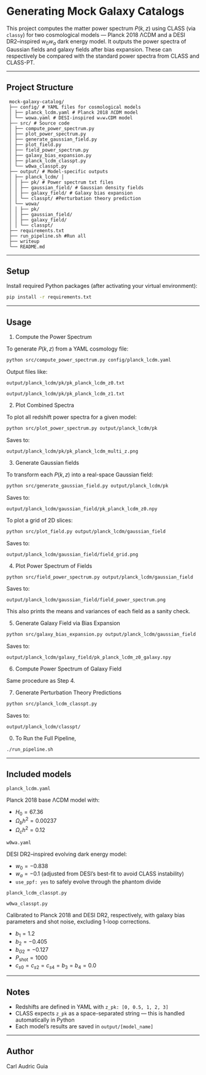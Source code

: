 # Generating Mock Galaxy Catalogs
 
 This project computes the matter power spectrum $P(k, z)$ using CLASS (via `classy`) for two cosmological models — Planck 2018 ΛCDM and a DESI DR2–inspired $w_0w_a$ dark energy model. It outputs the power spectra of Gaussian fields and galaxy fields after bias expansion. These can respectively be compared with the standard power spectra from CLASS and CLASS-PT.
 
 ---
 
 ## Project Structure
```
 mock-galaxy-catalog/ 
 ├── config/ # YAML files for cosmological models 
 │ ├── planck_lcdm.yaml # Planck 2018 ΛCDM model 
 │ └── wowa.yaml # DESI-inspired w₀wₐCDM model 
 ├── src/ # Source code 
 │ ├── compute_power_spectrum.py 
 │ ├── plot_power_spectrum.py 
 │ ├── generate_gaussian_field.py 
 │ ├── plot_field.py
 │ ├── field_power_spectrum.py
 │ ├── galaxy_bias_expansion.py 
 │ ├── planck_lcdm_classpt.py
 │ └── w0wa_classpt.py
 ├── output/ # Model-specific outputs 
 │ ├── planck_lcdm/ │ 
 │ │ ├── pk/ # Power spectrum txt files 
 │ │ ├── gaussian_field/ # Gaussian density fields 
 │ │ ├── galaxy_field/ # Galaxy bias expansion
 │ │ └── classpt/ #Perturbation theory prediction
 │ └── wowa/ 
 │ │ ├── pk/ 
 │ │ ├── gaussian_field/ 
 │ │ ├── galaxy_field/ 
 │ │ └── classpt/ 
 ├── requirements.txt 
 ├── run_pipeline.sh #Run all
 ├── writeup
 └── README.md
```
 ---
 
 ## Setup
 
 Install required Python packages (after activating your virtual environment):
 
 ```bash
 pip install -r requirements.txt
 ```
 ---
 
 ## Usage
 1. Compute the Power Spectrum

 To generate $P(k,z)$ from a YAML cosmology file:
 ```bash
 python src/compute_power_spectrum.py config/planck_lcdm.yaml
 ```
 
 Output files like:

 ``
 output/planck_lcdm/pk/pk_planck_lcdm_z0.txt
``

``
 output/planck_lcdm/pk/pk_planck_lcdm_z1.txt
``
 
 2. Plot Combined Spectra

 To plot all redshift power spectra for a given model:
 ```bash
 python src/plot_power_spectrum.py output/planck_lcdm/pk
 ```
 
 Saves to:

 ``
 output/planck_lcdm/pk/pk_planck_lcdm_multi_z.png
 ``
 
 3. Generate Gaussian fields

 To transform each $P(k,z)$ into a real-space Gaussian field:
  ```bash
  python src/generate_gaussian_field.py output/planck_lcdm/pk
  ```
  
  Saves to:

 ``
 output/planck_lcdm/gaussian_field/pk_planck_lcdm_z0.npy
 ``
 
 To plot a grid of 2D slices:

  ```bash
 python src/plot_field.py output/planck_lcdm/gaussian_field
 ```

Saves to:
 
 ``
 output/planck_lcdm/gaussian_field/field_grid.png
 ``

4. Plot Power Spectrum of Fields

```bash
python src/field_power_spectrum.py output/planck_lcdm/gaussian_field
```

Saves to:

``
 output/planck_lcdm/gaussian_field/field_power_spectrum.png
 ``

 This also prints the means and variances of each field as a sanity check.

 5. Generate Galaxy Field via Bias Expansion

 ```bash
 python src/galaxy_bias_expansion.py output/planck_lcdm/gaussian_field
 ```

 Saves to:
 
 ``
 output/planck_lcdm/galaxy_field/pk_planck_lcdm_z0_galaxy.npy
 ``

 6. Compute Power Spectrum of Galaxy Field

 Same procedure as Step 4.
 

 7. Generate Perturbation Theory Predictions

```bash
python src/planck_lcdm_classpt.py
 ```

 Saves to:
 
 ``
 output/planck_lcdm/classpt/
 ``

  0. To Run the Full Pipeline, 

  ```bash
  ./run_pipeline.sh
  ```


 ---
 
 ## Included models

 ``
 planck_lcdm.yaml
 ``
 
 Planck 2018 base ΛCDM model with:
 - $H_0 = 67.36$
 - $\Omega_b h^2 = 0.00237$
 - $\Omega_c h^2 = 0.12$
 
 ``
 w0wa.yaml
 ``
 
 DESI DR2–inspired evolving dark energy model:
 - $w_0 = -0.838$
 - $w_a = -0.1$ (adjusted from DESI’s best-fit to avoid CLASS instability)
 - `use_ppf: yes` to safely evolve through the phantom divide
 
``
 planck_lcdm_classpt.py
 ``
 
 ``
w0wa_classpt.py
 ``

 Calibrated to Planck 2018 and DESI DR2, respectively, with galaxy bias parameters and shot noise, excluding 1-loop corrections. 

 - $b_1 = 1.2$
 - $b_2 = -0.405$
 - $b_{G2} = -0.127$
 - $P_{\text{shot}} = 1000$
 - $c_{s0} = c_{s2} = c_{s4} = b_3 = b_4 = 0.0$

 ---
 
 ## Notes
 - Redshifts are defined in YAML with `z_pk: [0, 0.5, 1, 2, 3]`
 - CLASS expects `z_pk` as a space-separated string — this is handled automatically in Python
 - Each model’s results are saved in `output/[model_name]`
 
 ---
 
 ## Author
 Carl Audric Guia
